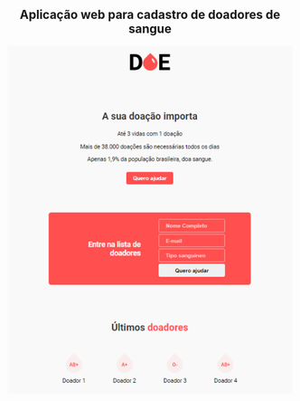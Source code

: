 <h2 align=center>
  Aplicação web para cadastro de doadores de sangue
</h2>

<p align=center>
  <img src=".github/Doe.PNG" />  
</p>
